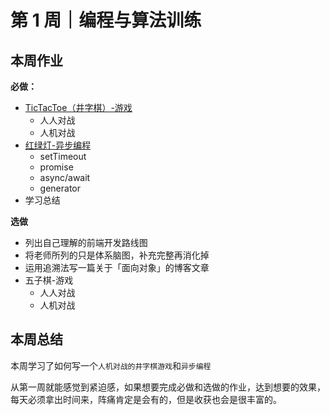 # 第 1 周｜编程与算法训练

## 本周作业

**必做：**

- [TicTacToe（井字棋）-游戏](./homework/tic-tac-toe/index.html)
  - 人人对战
  - 人机对战
- [红绿灯-异步编程](./homework/traffic-light/index.html)
  - setTimeout
  - promise
  - async/await
  - generator
- 学习总结

**选做**

- 列出自己理解的前端开发路线图
- 将老师所列的只是体系脑图，补充完整再消化掉
- 运用追溯法写一篇关于「面向对象」的博客文章
- 五子棋-游戏
  - 人人对战
  - 人机对战

## 本周总结

本周学习了如何写一个`人机对战的井字棋游戏`和`异步编程`

从第一周就能感觉到紧迫感，如果想要完成必做和选做的作业，达到想要的效果，每天必须拿出时间来，阵痛肯定是会有的，但是收获也会是很丰富的。
